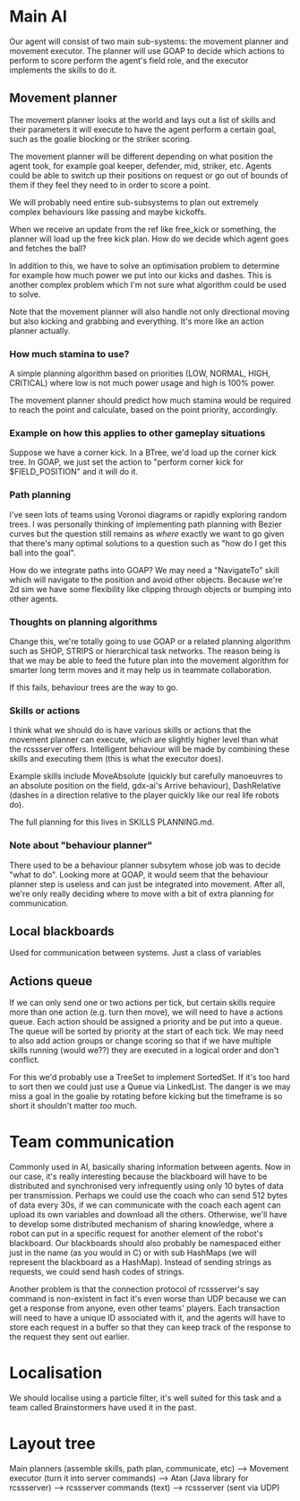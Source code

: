 # Main AI

Our agent will consist of two main sub-systems: the movement planner and movement executor. The planner will use GOAP
to decide which actions to perform to score perform the agent's field role, and the executor implements the skills
to do it.

## Movement planner
The movement planner looks at the world and lays out a list of skills and their parameters it will execute to have
the agent perform a certain goal, such as the goalie blocking or the striker scoring.

The movement planner will be different depending on what position the agent took, for example goal keeper, defender,
mid, striker, etc. Agents could be able to switch up their positions on request or go out of bounds of them if they
feel they need to in order to score a point.

We will probably need entire sub-subsystems to plan out extremely complex behaviours like passing and maybe kickoffs.

When we receive an update from the ref like free_kick or something, the planner will load up the free kick plan. 
How do we decide which agent goes and fetches the ball?

In addition to this, we have to solve an optimisation problem to determine for example how much power we put into
our kicks and dashes. This is another complex problem which I'm not sure what algorithm could be used to solve.

Note that the movement planner will also handle not only directional moving but also kicking and grabbing and everything.
It's more like an action planner actually.

### How much stamina to use?
A simple planning algorithm based on priorities (LOW, NORMAL, HIGH, CRITICAL) where low is not much power usage and
high is 100% power.

The movement planner should predict how much stamina would be required to reach the point and calculate, based on the
point priority, accordingly.

### Example on how this applies to other gameplay situations
Suppose we have a corner kick. In a BTree, we'd load up the corner kick tree. In GOAP, we just set the action to
"perform corner kick for $FIELD_POSITION" and it will do it.

### Path planning
I've seen lots of teams using Voronoi diagrams or rapidly exploring random trees. I was
personally thinking of implementing path planning with Bezier curves but the question still remains as *where* exactly
we want to go given that there's many optimal solutions to a question such as "how do I get this ball into the goal".

How do we integrate paths into GOAP? We may need a "NavigateTo" skill which will navigate to the position and avoid
other objects. Because we're 2d sim we have some flexibility like clipping through objects or bumping into other agents.

### Thoughts on planning algorithms
Change this, we're totally going to use GOAP or a related planning algorithm such as SHOP, STRIPS or hierarchical task
networks. The reason being is that we may be able to feed the future plan into the movement algorithm for smarter
long term moves and it may help us in teammate collaboration.

If this fails, behaviour trees are the way to go.

### Skills or actions
I think what we should do is have various skills or actions that the movement planner can execute, which are slightly
higher level than what the rcssserver offers. Intelligent behaviour will be made by combining these skills and executing
them (this is what the executor does).

Example skills include MoveAbsolute (quickly but carefully manoeuvres to an absolute position on the field, gdx-ai's
Arrive behaviour), DashRelative (dashes in a direction relative to the player quickly like our real life robots do).

The full planning for this lives in SKILLS PLANNING.md.

### Note about "behaviour planner"
There used to be a behaviour planner subsytem whose job was to decide "what to do". Looking more at GOAP, it would seem
that the behaviour planner step is useless and can just be integrated into movement. After all, we're only really deciding
where to move with a bit of extra planning for communication.

## Local blackboards
Used for communication between systems. Just a class of variables

## Actions queue
If we can only send one or two actions per tick, but certain skills require more than one action (e.g. turn
then move), we will need to have a actions queue. Each action should be assigned a priority and be put into a queue.
The queue will be sorted by priority at the start of each tick. We may need to also add action groups or change
scoring so that if we have multiple skills running (would we??) they are executed in a logical order and don't conflict.

For this we'd probably use a TreeSet to implement SortedSet. If it's too hard to sort then we could just use
a Queue via LinkedList. The danger is we may miss a goal in the goalie by rotating before kicking but the timeframe
is so short it shouldn't matter _too_ much.

# Team communication
Commonly used in AI, basically sharing information between agents. Now in our case, it's really interesting because
the blackboard will have to be distributed and synchronised very infrequently using only 10 bytes of data per 
transmission. Perhaps we could use the coach who can send 512 bytes of data every 30s, if we can communicate with the 
coach each agent can upload its own variables and download all the others. Otherwise, we'll have to develop some
distributed mechanism of sharing knowledge, where a robot can put in a specific request for another element of the
robot's blackboard. Our blackboards should also probably be namespaced either just in the name (as you would in C) or
with sub HashMaps (we will represent the blackboard as a HashMap). Instead of sending strings as requests, we could 
send hash codes of strings.

Another problem is that the connection protocol of rcssserver's say command is non-existent in fact it's even worse than
UDP because we can get a response from anyone, even other teams' players. Each transaction will need to have a unique 
ID associated with it, and the agents will have to store each request in a buffer so that they can keep track of the 
response to the request they sent out earlier.

# Localisation
We should localise using a particle filter, it's well suited for this task and a team called Brainstormers have used
it in the past.

# Layout tree
Main planners (assemble skills, path plan, communicate, etc) 
--> Movement executor (turn it into server commands)
--> Atan (Java library for rcssserver)
--> rcssserver commands (text)
--> rcssserver  (sent via UDP)
